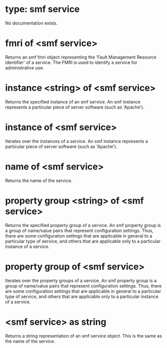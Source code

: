 # type: smf service

No documentation exists.

# fmri of &lt;smf service&gt;

Returns an smf fmri object representing the &#39;Fault Management Resource Identifier&#39; of a service. The FMRI is used to identify a service for administrative use.

# instance &lt;string&gt; of &lt;smf service&gt;

Returns the specified instance of an smf service. An smf instance represents a particular piece of server software (such as &#39;Apache&#39;).

# instance of &lt;smf service&gt;

Iterates over the instances of a service. An smf instance represents a particular piece of server software (such as &#39;Apache&#39;).

# name of &lt;smf service&gt;

Returns the name of the service.

# property group &lt;string&gt; of &lt;smf service&gt;

Returns the specified property group of a service. An smf property group is a group of name/value pairs that represent configuration settings. Thus, there are some configuration settings that are applicable in general to a particular type of service, and others that are applicable only to a particular instance of a service.

# property group of &lt;smf service&gt;

Iterates over the property groups of a service. An smf property group is a group of name/value pairs that represent configuration settings. Thus, there are some configuration settings that are applicable in general to a particular type of service, and others that are applicable only to a particular instance of a service.

# &lt;smf service&gt; as string

Returns a string representation of an smf service object. This is the same as the name of the service.

